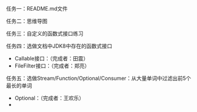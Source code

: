 任务一：README.md文件

          
任务二：思维导图

任务三：自定义的函数式接口练习

任务四：选做文档中JDK8中存在的函数式接口
 * Callable接口：（完成者：田震）
 * FileFilter接口：（完成者：郑亮）

任务五：选做Stream/Function/Optional/Consumer：从大量单词中过滤出前5个最长的单词
* Optional：（完成者：王欢乐）
* 

